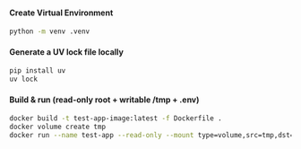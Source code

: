 #### Create Virtual Environment
```bash
python -m venv .venv
```

#### Generate a UV lock file locally
```bash
pip install uv
uv lock
```

#### Build & run (read-only root + writable /tmp + .env)
```bash
docker build -t test-app-image:latest -f Dockerfile .
docker volume create tmp
docker run --name test-app --read-only --mount type=volume,src=tmp,dst=/tmp --env-file .env -p 8080:8080 test-app-image:latest &
```
